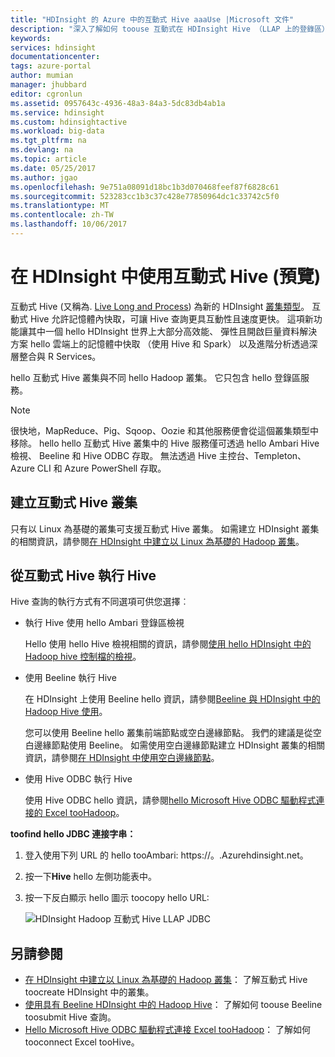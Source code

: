 ```yaml
---
title: "HDInsight 的 Azure 中的互動式 Hive aaaUse |Microsoft 文件"
description: "深入了解如何 toouse 互動式在 HDInsight Hive （LLAP 上的登錄區）。"
keywords: 
services: hdinsight
documentationcenter: 
tags: azure-portal
author: mumian
manager: jhubbard
editor: cgronlun
ms.assetid: 0957643c-4936-48a3-84a3-5dc83db4ab1a
ms.service: hdinsight
ms.custom: hdinsightactive
ms.workload: big-data
ms.tgt_pltfrm: na
ms.devlang: na
ms.topic: article
ms.date: 05/25/2017
ms.author: jgao
ms.openlocfilehash: 9e751a08091d18bc1b3d070468feef87f6828c61
ms.sourcegitcommit: 523283cc1b3c37c428e77850964dc1c33742c5f0
ms.translationtype: MT
ms.contentlocale: zh-TW
ms.lasthandoff: 10/06/2017
---
```

# <a name="use-interactive-hive-in-hdinsight-preview"></a>在 HDInsight 中使用互動式 Hive (預覽)
互動式 Hive (又稱為. [Live Long and Process](https://cwiki.apache.org/confluence/display/Hive/LLAP)) 為新的 HDInsight [叢集類型](hdinsight-hadoop-provision-linux-clusters.md#cluster-types)。  互動式 Hive 允許記憶體內快取，可讓 Hive 查詢更具互動性且速度更快。 這項新功能讓其中一個 hello HDInsight 世界上大部分高效能、 彈性且開啟巨量資料解決方案 hello 雲端上的記憶體中快取 （使用 Hive 和 Spark） 以及進階分析透過深層整合與 R Services。 

hello 互動式 Hive 叢集與不同 hello Hadoop 叢集。 它只包含 hello 登錄區服務。 

> [!NOTE]
> 很快地，MapReduce、Pig、Sqoop、Oozie 和其他服務便會從這個叢集類型中移除。
> hello hello 互動式 Hive 叢集中的 Hive 服務僅可透過 hello Ambari Hive 檢視、 Beeline 和 Hive ODBC 存取。 無法透過 Hive 主控台、Templeton、Azure CLI 和 Azure PowerShell 存取。 
> 
> 

## <a name="create-an-interactive-hive-cluster"></a>建立互動式 Hive 叢集
只有以 Linux 為基礎的叢集可支援互動式 Hive 叢集。 如需建立 HDInsight 叢集的相關資訊，請參閱[在 HDInsight 中建立以 Linux 為基礎的 Hadoop 叢集](hdinsight-hadoop-provision-linux-clusters.md)。

## <a name="execute-hive-from-interactive-hive"></a>從互動式 Hive 執行 Hive
Hive 查詢的執行方式有不同選項可供您選擇︰

* 執行 Hive 使用 hello Ambari 登錄區檢視
  
    Hello 使用 hello Hive 檢視相關的資訊，請參閱[使用 hello HDInsight 中的 Hadoop hive 控制檔的檢視](hdinsight-hadoop-use-hive-ambari-view.md)。
* 使用 Beeline 執行 Hive
  
    在 HDInsight 上使用 Beeline hello 資訊，請參閱[Beeline 與 HDInsight 中的 Hadoop Hive 使用](hdinsight-hadoop-use-hive-beeline.md)。
  
    您可以使用 Beeline hello 叢集前端節點或空白邊緣節點。  我們的建議是從空白邊緣節點使用 Beeline。  如需使用空白邊緣節點建立 HDInsight 叢集的相關資訊，請參閱[在 HDInsight 中使用空白邊緣節點](hdinsight-apps-use-edge-node.md)。
* 使用 Hive ODBC 執行 Hive
  
    使用 Hive ODBC hello 資訊，請參閱[hello Microsoft Hive ODBC 驅動程式連接的 Excel tooHadoop](hdinsight-connect-excel-hive-odbc-driver.md)。

**toofind hello JDBC 連接字串：**

1. 登入使用下列 URL 的 hello tooAmbari: https://<ClusterName>。.Azurehdinsight.net。
2. 按一下**Hive** hello 左側功能表中。
3. 按一下反白顯示 hello 圖示 toocopy hello URL:
   
   ![HDInsight Hadoop 互動式 Hive LLAP JDBC](./media/hdinsight-hadoop-use-interactive-hive/hdinsight-hadoop-use-interactive-hive-jdbc.png)

## <a name="see-also"></a>另請參閱
* [在 HDInsight 中建立以 Linux 為基礎的 Hadoop 叢集](hdinsight-hadoop-provision-linux-clusters.md)： 了解互動式 Hive toocreate HDInsight 中的叢集。
* [使用具有 Beeline HDInsight 中的 Hadoop Hive](hdinsight-hadoop-use-hive-beeline.md)： 了解如何 toouse Beeline toosubmit Hive 查詢。
* [Hello Microsoft Hive ODBC 驅動程式連接 Excel tooHadoop](hdinsight-connect-excel-hive-odbc-driver.md)： 了解如何 tooconnect Excel tooHive。

